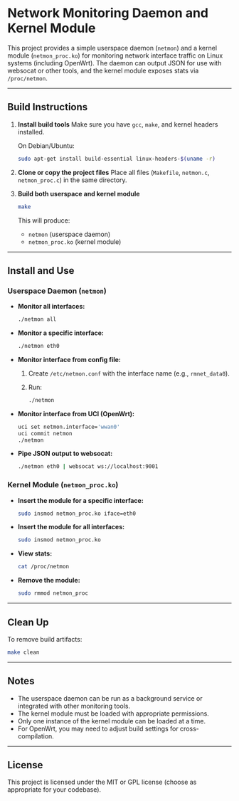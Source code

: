 # Network Monitoring Daemon and Kernel Module

This project provides a simple userspace daemon (`netmon`) and a kernel module (`netmon_proc.ko`) for monitoring network interface traffic on Linux systems (including OpenWrt). The daemon can output JSON for use with websocat or other tools, and the kernel module exposes stats via `/proc/netmon`.

---

## Build Instructions

1. **Install build tools**
   Make sure you have `gcc`, `make`, and kernel headers installed.

   On Debian/Ubuntu:

   ```sh
   sudo apt-get install build-essential linux-headers-$(uname -r)
   ```

2. **Clone or copy the project files**
   Place all files (`Makefile`, `netmon.c`, `netmon_proc.c`) in the same directory.

3. **Build both userspace and kernel module**

   ```sh
   make
   ```

   This will produce:
   - `netmon` (userspace daemon)
   - `netmon_proc.ko` (kernel module)

---

## Install and Use

### Userspace Daemon (`netmon`)

- **Monitor all interfaces:**

  ```sh
  ./netmon all
  ```

- **Monitor a specific interface:**

  ```sh
  ./netmon eth0
  ```

- **Monitor interface from config file:**
  1. Create `/etc/netmon.conf` with the interface name (e.g., `rmnet_data0`).
  2. Run:

     ```sh
     ./netmon
     ```

- **Monitor interface from UCI (OpenWrt):**

  ```sh
  uci set netmon.interface='wwan0'
  uci commit netmon
  ./netmon
  ```

- **Pipe JSON output to websocat:**

  ```sh
  ./netmon eth0 | websocat ws://localhost:9001
  ```

### Kernel Module (`netmon_proc.ko`)

- **Insert the module for a specific interface:**

  ```sh
  sudo insmod netmon_proc.ko iface=eth0
  ```

- **Insert the module for all interfaces:**

  ```sh
  sudo insmod netmon_proc.ko
  ```

- **View stats:**

  ```sh
  cat /proc/netmon
  ```

- **Remove the module:**

  ```sh
  sudo rmmod netmon_proc
  ```

---

## Clean Up

To remove build artifacts:

```sh
make clean
```

---

## Notes

- The userspace daemon can be run as a background service or integrated with other monitoring tools.
- The kernel module must be loaded with appropriate permissions.
- Only one instance of the kernel module can be loaded at a time.
- For OpenWrt, you may need to adjust build settings for cross-compilation.

---

## License

This project is licensed under the MIT or GPL license (choose as appropriate for your codebase).
